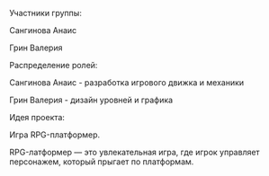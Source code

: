 Участники группы:

Сангинова Анаис

Грин Валерия

Распределение ролей:

Сангинова Анаис - разработка игрового движка и механики

Грин Валерия - дизайн уровней и графика

Идея проекта:

Игра RPG-платформер.

RPG-латформер — это увлекательная игра, где игрок управляет персонажем, который прыгает по платформам.

